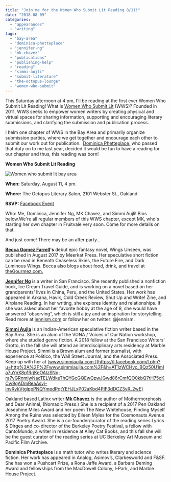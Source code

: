 ```yaml
---
title: "Join me for the Women Who Submit Lit Reading 8/11!"
date: "2018-08-09"
categories:
  - "appearances"
  - "writing"
tags:
  - "bay-area"
  - "dominica-phetteplace"
  - "jennifer-ng"
  - "mk-chavez"
  - "publications"
  - "publishing-help"
  - "reading"
  - "simmi-aujli"
  - "submit-literature"
  - "the-octopus-lounge"
  - "women-who-submit"
---
```


This Saturday afternoon at 4 pm, I'll be reading at the first ever Women Who Submit Lit Reading! What is [Women Who Submit Lit](http://womenwhosubmitlit.org/) (WWS)? Founded in 2011, WWS seeks to empower women writers by creating physical and virtual spaces for sharing information, supporting and encouraging literary submissions, and clarifying the submission and publication process.

I helm one chapter of WWS in the Bay Area and primarily organize submission parties, where we get together and encourage each other to submit our work out for publication.  [Dominica Phetteplace,](http://www.dominicaphetteplace.com/home) who passed that duty on to me last year, decided it would be fun to have a reading for our chapter and thus, this reading was born!

**Women Who Submit Lit Reading**

![Women who submit lit bay area](https://d2ypg8o05lff0b.cloudfront.net/wp-content/uploads/sites/3/2018/08/wwsw-cover-500x281.jpg)

**When:** Saturday, August 11, 4 pm.

**Where:** The Octopus Literary Salon, 2101 Webster St., Oakland

**RSVP:** [Facebook Event](https://www.facebook.com/events/2136026470010572/)

Who: Me, Dominica, Jennifer Ng, MK Chavez, and Simmi Aujli! Bios below.We're all regular members of this WWS chapter, except MK, who's starting her own chapter in Fruitvale very soon. Come for more details on that.

And just come! There may be an after party...

**[Becca Gomez Farrell](https://www.facebook.com/thegourmez?fref=mentions)'s** debut epic fantasy novel, Wings Unseen, was published in August 2017 by Meerkat Press. Her speculative short fiction can be read in Beneath Ceaseless Skies, the Future Fire, and Dark Luminous Wings. Becca also blogs about food, drink, and travel at [theGourmez.com.](http://theGourmez.com/)

**[Jennifer Ng](https://www.facebook.com/jenni5?fref=mentions)** is a writer in San Francisco. She recently published a nonfiction book, Ice Cream Travel Guide, and is working on a novel based on her grandparents' lives in China, Peru, and the United States. Her work has appeared in Arkana, Havik, Cold Creek Review, Shut Up and Write! Zine, and Airplane Reading. In her writing, she explores identity and relationships. If she was asked about her favorite hobby at the age of 8, she would have answered “observing”, which is still a joy and an inspiration for storytelling. Read more at [jennism.com](https://l.facebook.com/l.php?u=http%3A%2F%2Fjennism.com%2F&h=AT3opnFTx6xp9a2BYFRa1XbomIdWkuQ9ClfbApHylfh4Xy1Clcaf1ay3gMkoHC5HGxmGT50vWohQ2HVfWM5mkhC4J62jH1s5JbDIub33XGGSCO9lSrkWqOjovTyFc8Cl5DM3zwQO01BvPoIjpg4dPJMNzq1_tka_wvQ) or follow her on twitter: @jennism.

**[Simmi Aujla](https://www.facebook.com/simmi?fref=mentions)** is an Indian-American speculative fiction writer based in the Bay Area. She is an alum of the VONA / Voices of Our Nation workshop, where she studied genre fiction. A 2018 fellow at the San Francisco Writers' Grotto, in the fall she will attend an interdisciplinary arts residency at Marble House Project. Simmi is a Brown alum and former journalist, with experience at Politico, the Wall Street Journal, and the Associated Press. Keep up with her at [www.simmiaujla.com.](https://l.facebook.com/l.php?u=http%3A%2F%2Fwww.simmiaujla.com%2F&h=AT1zWCHvc_BQz50U1mla7uYnX8p1RrjKeOAlzSNq-ra7vGRnmjwNacTELWdkeThQYGcGQEwQpwJGwd86rCmfQO0kbQ7tH75cKCw9gADmReaAsvj-lnvRykVtglppPNQYmpdPqtYEHJLxP02aKbd4PIF3dDCZ3yR_2wE)

Oakland based Latinx writer **[Mk Chavez](https://www.facebook.com/alittlebrownsparrow?fref=mentions)** is the author of Mothermorphosis and Dear Animal, (Nomadic Press.) She is a recipient of a 2017 Pen Oakland Josephine Miles Award and her poem The New Whitehouse, Finding Myself Among the Ruins was selected by Eileen Myles for the Cosmonauts Avenue 2017 Poetry Award. She is a co-founder/curator of the reading series Lyrics & Dirges and co-director of the Berkeley Poetry Festival, a fellow with CantoMundo, a writer in residence at Alley Cat Books, and this fall she will be the guest curator of the reading series at UC Berkeley Art Museum and Pacific Film Archive.

**Dominica Phetteplace** is a math tutor who writes literary and science fiction. Her work has appeared in Analog, Asimov’s, Clarkesworld and F&SF. She has won a Pushcart Prize, a Rona Jaffe Award, a Barbara Deming Award and fellowships from the MacDowell Colony, I-Park, and Marble House Project.
